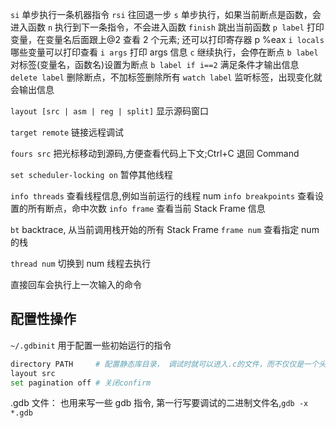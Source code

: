 `si` 单步执行一条机器指令
`rsi` 往回退一步
`s` 单步执行，如果当前断点是函数，会进入函数
`n` 执行到下一条指令，不会进入函数
`finish` 跳出当前函数
`p label` 打印变量，在变量名后面跟上@2 查看 2 个元素; 还可以打印寄存器 p %eax
`i locals` 哪些变量可以打印查看
`i args` 打印 args 信息
`c` 继续执行，会停在断点
`b label` 对标签(变量名，函数名)设置为断点
`b label if i==2` 满足条件才输出信息
`delete label` 删除断点，不加标签删除所有
`watch label` 监听标签，出现变化就会输出信息

`layout [src | asm | reg | split]` 显示源码窗口

`target remote` 链接远程调试

`fours src` 把光标移动到源码,方便查看代码上下文;Ctrl+C 退回 Command

`set scheduler-locking on` 暂停其他线程

`info threads` 查看线程信息,例如当前运行的线程 num
`info breakpoints` 查看设置的所有断点，命中次数
`info frame` 查看当前 Stack Frame 信息

`bt` backtrace, 从当前调用栈开始的所有 Stack Frame
`frame num` 查看指定 num 的栈

`thread num` 切换到 num 线程去执行

直接回车会执行上一次输入的命令

## 配置性操作

`~/.gdbinit` 用于配置一些初始运行的指令

```sh
directory PATH     # 配置静态库目录， 调试时就可以进入.c的文件，而不仅仅是一个头文件
layout src
set pagination off # 关闭confirm
```

.gdb 文件：
也用来写一些 gdb 指令, 第一行写要调试的二进制文件名,`gdb -x *.gdb`
